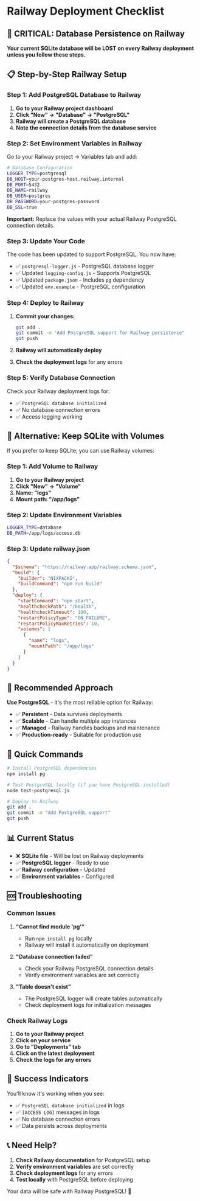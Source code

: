 # Railway Deployment Checklist

## 🚨 **CRITICAL: Database Persistence on Railway**

**Your current SQLite database will be LOST on every Railway deployment unless you follow these steps.**

## 📋 **Step-by-Step Railway Setup**

### Step 1: Add PostgreSQL Database to Railway

1. **Go to your Railway project dashboard**
2. **Click "New" → "Database" → "PostgreSQL"**
3. **Railway will create a PostgreSQL database**
4. **Note the connection details from the database service**

### Step 2: Set Environment Variables in Railway

Go to your Railway project → Variables tab and add:

```bash
# Database Configuration
LOGGER_TYPE=postgresql
DB_HOST=your-postgres-host.railway.internal
DB_PORT=5432
DB_NAME=railway
DB_USER=postgres
DB_PASSWORD=your-postgres-password
DB_SSL=true
```

**Important:** Replace the values with your actual Railway PostgreSQL connection details.

### Step 3: Update Your Code

The code has been updated to support PostgreSQL. You now have:

- ✅ `postgresql-logger.js` - PostgreSQL database logger
- ✅ Updated `logging-config.js` - Supports PostgreSQL
- ✅ Updated `package.json` - Includes `pg` dependency
- ✅ Updated `env.example` - PostgreSQL configuration

### Step 4: Deploy to Railway

1. **Commit your changes:**
   ```bash
   git add .
   git commit -m "Add PostgreSQL support for Railway persistence"
   git push
   ```

2. **Railway will automatically deploy**
3. **Check the deployment logs** for any errors

### Step 5: Verify Database Connection

Check your Railway deployment logs for:
- ✅ `PostgreSQL database initialized`
- ✅ No database connection errors
- ✅ Access logging working

## 🔧 **Alternative: Keep SQLite with Volumes**

If you prefer to keep SQLite, you can use Railway volumes:

### Step 1: Add Volume to Railway

1. **Go to your Railway project**
2. **Click "New" → "Volume"**
3. **Name: "logs"**
4. **Mount path: "/app/logs"**

### Step 2: Update Environment Variables

```bash
LOGGER_TYPE=database
DB_PATH=/app/logs/access.db
```

### Step 3: Update railway.json

```json
{
  "$schema": "https://railway.app/railway.schema.json",
  "build": {
    "builder": "NIXPACKS",
    "buildCommand": "npm run build"
  },
  "deploy": {
    "startCommand": "npm start",
    "healthcheckPath": "/health",
    "healthcheckTimeout": 100,
    "restartPolicyType": "ON_FAILURE",
    "restartPolicyMaxRetries": 10,
    "volumes": [
      {
        "name": "logs",
        "mountPath": "/app/logs"
      }
    ]
  }
}
```

## 🎯 **Recommended Approach**

**Use PostgreSQL** - it's the most reliable option for Railway:

- ✅ **Persistent** - Data survives deployments
- ✅ **Scalable** - Can handle multiple app instances  
- ✅ **Managed** - Railway handles backups and maintenance
- ✅ **Production-ready** - Suitable for production use

## 🚀 **Quick Commands**

```bash
# Install PostgreSQL dependencies
npm install pg

# Test PostgreSQL locally (if you have PostgreSQL installed)
node test-postgresql.js

# Deploy to Railway
git add .
git commit -m "Add PostgreSQL support"
git push
```

## 📊 **Current Status**

- ❌ **SQLite file** - Will be lost on Railway deployments
- ✅ **PostgreSQL logger** - Ready to use
- ✅ **Railway configuration** - Updated
- ✅ **Environment variables** - Configured

## 🆘 **Troubleshooting**

### Common Issues

1. **"Cannot find module 'pg'"**
   - Run `npm install pg` locally
   - Railway will install it automatically on deployment

2. **"Database connection failed"**
   - Check your Railway PostgreSQL connection details
   - Verify environment variables are set correctly

3. **"Table doesn't exist"**
   - The PostgreSQL logger will create tables automatically
   - Check deployment logs for initialization messages

### Check Railway Logs

1. **Go to your Railway project**
2. **Click on your service**
3. **Go to "Deployments" tab**
4. **Click on the latest deployment**
5. **Check the logs for any errors**

## 🎉 **Success Indicators**

You'll know it's working when you see:

- ✅ `PostgreSQL database initialized` in logs
- ✅ `[ACCESS LOG]` messages in logs
- ✅ No database connection errors
- ✅ Data persists across deployments

## 📞 **Need Help?**

1. **Check Railway documentation** for PostgreSQL setup
2. **Verify environment variables** are set correctly
3. **Check deployment logs** for any errors
4. **Test locally** with PostgreSQL before deploying

Your data will be safe with Railway PostgreSQL! 🎉
